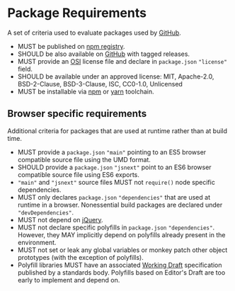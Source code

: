 # Package Requirements

A set of criteria used to evaluate packages used by [GitHub](https://github.com).

* MUST be published on [npm registry](https://www.npmjs.com).
* SHOULD be also available on [GitHub](https://github.com) with tagged releases.
* MUST provide an [OSI](https://opensource.org/licenses) license file and declare in `package.json` `"license"` field.
* SHOULD be available under an approved license: MIT, Apache-2.0, BSD-2-Clause, BSD-3-Clause, ISC, CC0-1.0, Unlicensed
* MUST be installable via [npm](https://www.npmjs.com/package/npm) or [yarn](https://www.npmjs.com/package/yarn) toolchain.

## Browser specific requirements

Additional criteria for packages that are used at runtime rather than at build time.

* MUST provide a `package.json` `"main"` pointing to an ES5 browser compatible source file using the UMD format.
* SHOULD provide a `package.json` `"jsnext"` point to an ES6 browser compatible source file using ES6 exports.
* `"main"` and `"jsnext"` source files MUST not `require()` node specific dependencies.
* MUST only declares `package.json` `"dependencies"` that are used at runtime in a browser. Nonessential build packages are declared under `"devDependencies"`.
* MUST not depend on [jQuery](https://jquery.com).
* MUST not declare specific polyfills in `package.json` `"dependencies"`. However, they MAY implicitly depend on polyfills already present in the environment.
* MUST not set or leak any global variables or monkey patch other object prototypes (with the exception of polyfills).
* Polyfill libraries MUST have an associated [Working Draft](https://www.w3.org/2004/02/Process-20040205/tr.html#first-wd) specification published by a standards body. Polyfills based on Editor's Draft are too early to implement and depend on.
